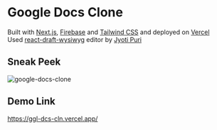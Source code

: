 # Google Docs Clone

Built with [Next.js](https://nextjs.org/), [Firebase](https://firebase.google.com/) and [Tailwind CSS](https://tailwindcss.com/) and deployed on [Vercel](https://vercel.com/)\
Used [react-draft-wysiwyg](https://github.com/jpuri/react-draft-wysiwyg) editor by [Jyoti Puri](https://github.com/jpuri)

## Sneak Peek

![google-docs-clone](https://user-images.githubusercontent.com/49686162/129836699-7f8e5d57-6479-4024-9d37-0ea79a3eede8.gif)

## Demo Link

https://ggl-dcs-cln.vercel.app/
